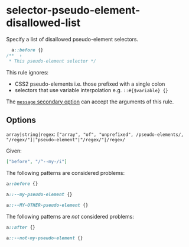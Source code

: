 # selector-pseudo-element-disallowed-list

Specify a list of disallowed pseudo-element selectors.

<!-- prettier-ignore -->
```css
  a::before {}
/**  ↑
 * This pseudo-element selector */
```

This rule ignores:

- CSS2 pseudo-elements i.e. those prefixed with a single colon
- selectors that use variable interpolation e.g. `::#{$variable} {}`

The [`message` secondary option](https://github.com/stylelint/stylelint/tree/16.3.1/docs/user-guide/configure.md#message) can accept the arguments of this rule.

## Options

`array|string|regex`: `["array", "of", "unprefixed", /pseudo-elements/, "/regex/"]|"pseudo-element"|"/regex/"|/regex/`

Given:

```json
["before", "/^--my-/i"]
```

The following patterns are considered problems:

<!-- prettier-ignore -->
```css
a::before {}
```

<!-- prettier-ignore -->
```css
a::--my-pseudo-element {}
```

<!-- prettier-ignore -->
```css
a::--MY-OTHER-pseudo-element {}
```

The following patterns are _not_ considered problems:

<!-- prettier-ignore -->
```css
a::after {}
```

<!-- prettier-ignore -->
```css
a::--not-my-pseudo-element {}
```
